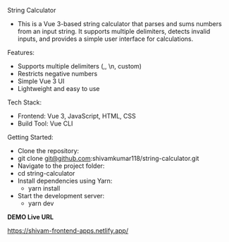 String Calculator
  - This is a Vue 3-based string calculator that parses and sums numbers from an input string. It supports multiple delimiters, detects invalid inputs, and provides a simple user interface for calculations.

Features:
  - Supports multiple delimiters (,, \n, custom)
  - Restricts negative numbers
  - Simple Vue 3 UI
  - Lightweight and easy to use

Tech Stack:
  - Frontend: Vue 3, JavaScript, HTML, CSS
  - Build Tool: Vue CLI

Getting Started:
  - Clone the repository:
  - git clone git@github.com:shivamkumar118/string-calculator.git
  - Navigate to the project folder:
  - cd string-calculator
  - Install dependencies using Yarn:
    - yarn install
  - Start the development server:
    - yarn dev

**DEMO Live URL**

https://shivam-frontend-apps.netlify.app/
